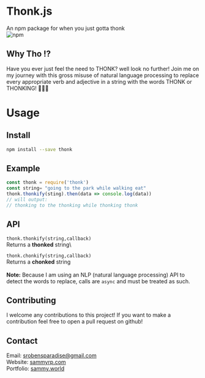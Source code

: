 # Thonk.js
An npm package for when you just gotta thonk\
![npm](https://img.shields.io/npm/v/thonk)
## Why Tho ⁉️
Have you ever just feel the need to THONK? well look no further! Join me on my journey with this gross misuse of  natural language processing to replace every appropriate verb and adjective in a string with the words THONK or THONKING! 🤯🥳💯

# Usage
## Install 

```bash
npm install --save thonk
```

## Example
```js
const thonk = require('thonk')
const string= "going to the park while walking eat"
thonk.thonkify(sting).then(data => console.log(data))
// will output:
// thonking to the thonking while thonking thonk
```
## API
`thonk.thonkify(string,callback)`\
Returns a <b>thonked</b> string\

`thonk.chonkify(string,callback)`\
Returns a <b>chonked</b> string\
\
<b>Note:</b> Because I am using an NLP (natural language processing) API to detect the words to replace, calls are `async` and must be treated as such.

## Contributing

I welcome any contributions to this project! If you want to make a contribution feel free to open a pull request on github!

## Contact
Email: srobensparadise@gmail.com\
Website: [sammyrp.com](httpsL//sammyrp.com)\
Portfolio: [sammy.world](https://sammy.world)